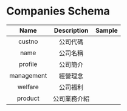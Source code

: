 # Companies Schema
| Name       | Description                | Sample      |
| :--------: | :------------------------: | :---------: |
| custno     | 公司代碼                   |             |
| name       | 公司名稱                   |             |
| profile    | 公司簡介                   |             |
| management | 經營理念                   |             |
| welfare    | 公司福利                   |             |
| product    | 公司業務介紹               |             |
